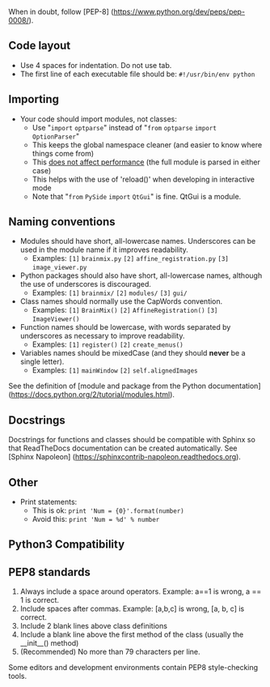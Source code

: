 When in doubt, follow [PEP-8] (https://www.python.org/dev/peps/pep-0008/).

Code layout
-----------

-   Use 4 spaces for indentation. Do not use tab.
-   The first line of each executable file should be: `#!/usr/bin/env python`

Importing
---------

-   Your code should import modules, not classes:
    -   Use "`import` `optparse`" instead of "`from` `optparse` `import` `OptionParser`"
    -   This keeps the global namespace cleaner (and easier to know where things come from)
    -   This [does not affect performance](http://programmers.stackexchange.com/questions/187403/import-module-vs-from-module-import-function) (the full module is parsed in either case) 
    -   This helps with the use of 'reload()' when developing in interactive mode
    -   Note that "`from` `PySide` `import` `QtGui`" is fine. QtGui is a module.


Naming conventions
------------------

-   Modules should have short, all-lowercase names. Underscores can be used in the module name if it improves readability.
    -   Examples: `[1]` `brainmix.py` `[2]` `affine_registration.py` `[3]` `image_viewer.py`
-   Python packages should also have short, all-lowercase names, although the use of underscores is discouraged.
    -   Examples: `[1]` `brainmix/` `[2]` `modules/` `[3]` `gui/`
-   Class names should normally use the CapWords convention.
    -   Examples: `[1]` `BrainMix()` `[2]` `AffineRegistration()` `[3]` `ImageViewer()`
-   Function names should be lowercase, with words separated by underscores as necessary to improve readability.
    -   Examples: `[1]` `register()` `[2]` `create_menus()`
-   Variables names should be mixedCase (and they should **never** be a single letter).
    -   Examples: `[1]` `mainWindow` `[2]` `self.alignedImages`

See the definition of [module and package from the Python documentation] (https://docs.python.org/2/tutorial/modules.html).


Docstrings
----------

Docstrings for functions and classes should be compatible with Sphinx so that ReadTheDocs documentation can be created automatically. See [Sphinx Napoleon] (https://sphinxcontrib-napoleon.readthedocs.org).

Other
-----
-  Print statements:
   - This is ok: `print 'Num = {0}'.format(number)`
   - Avoid this: `print 'Num = %d' % number`


Python3 Compatibility
---------------------


PEP8 standards
--------------

1.  Always include a space around operators. Example: a==1 is wrong, a == 1 is correct.
2.  Include spaces after commas. Example: \[a,b,c\] is wrong, \[a, b, c\] is correct.
3.  Include 2 blank lines above class definitions
4.  Include a blank line above the first method of the class (usually the \_\_init\_\_() method)
5.  (Recommended) No more than 79 characters per line.

Some editors and development environments contain PEP8 style-checking tools.



